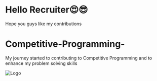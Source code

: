 # Hello Recruiter😍😎
Hope you guys like my contributions

# Competitive-Programming-
My journey started to contributing to Competitive Programming and to enhance my problem solving skills

![Logo](https://i.pinimg.com/564x/67/b6/fe/67b6fe60dcc112f67f7543574e27cc4e.jpg)



